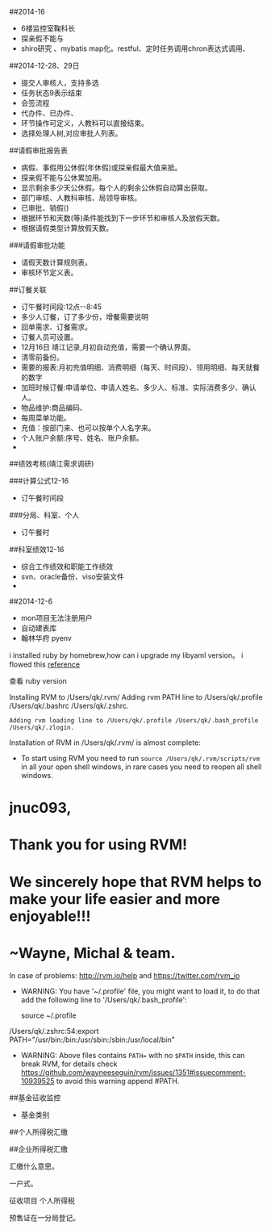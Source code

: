 ##2014-16
*	6楼监控室鞠科长
*	探亲假不能与
*	shiro研究 、mybatis map化。restful、定时任务调用chron表达式调用、

##2014-12-28、29日
*	提交人审核人，支持多选
*	任务状态9表示结束
*	会签流程
*	代办件、已办件、
*	环节操作可定义，人教科可以直接结束。
*	选择处理人树,对应审批人列表。


##请假审批报告表

*	病假、事假用公休假(年休假)或探亲假最大值来抵。
*	探亲假不能与公休累加用。
*	显示剩余多少天公休假。每个人的剩余公休假自动算出获取。
*	部门审核、人教科审核、局领导审核。
*	已审批、销假()
*	根据环节和天数(等)条件能找到下一步环节和审核人及放假天数。
*	根据请假类型计算放假天数。

###请假审批功能
*	请假天数计算规则表。
*	审核环节定义表。

##订餐关联
*	订午餐时间段:12点--8:45
*	多少人订餐，订了多少份，增餐需要说明
*	回单需求、订餐需求。
*	订餐人员可设置。
*	12月16日 靖江记录,月初自动充值，需要一个确认界面。
*	清零前备份。
*	需要的报表:月初充值明细、消费明细（每天、时间段）、领用明细、每天就餐的数字
*	加班时候订餐:申请单位、申请人姓名、多少人、标准、实际消费多少、确认人。
*	物品维护:商品编码、
*	每周菜单功能。
*	充值：按部门来、也可以按单个人名字来。
*	个人账户余额:序号、姓名、账户余额。
*	

##绩效考核(靖江需求调研)

###计算公式12-16
*	订午餐时间段

###分局、科室、个人
*	订午餐时

##科室绩效12-16
*	综合工作绩效和职能工作绩效
*	svn、oracle备份、viso安装文件
*	

##2014-12-6
* mon项目无法注册用户
* 自动建表库
* 翰林华府 pyenv

i installed ruby by homebrew,how can i upgrade my libyaml version。 i flowed this [reference](https://www.ruby-lang.org/en/news/2014/03/29/heap-overflow-in-yaml-uri-escape-parsing-cve-2014-2525/) 

查看 ruby version




Installing RVM to /Users/qk/.rvm/
    Adding rvm PATH line to /Users/qk/.profile /Users/qk/.bashrc /Users/qk/.zshrc.
    
    Adding rvm loading line to /Users/qk/.profile /Users/qk/.bash_profile /Users/qk/.zlogin.
    
Installation of RVM in /Users/qk/.rvm/ is almost complete:

  * To start using RVM you need to run `source /Users/qk/.rvm/scripts/rvm`
    in all your open shell windows, in rare cases you need to reopen all shell windows.

# jnuc093,
#
#   Thank you for using RVM!
#   We sincerely hope that RVM helps to make your life easier and more enjoyable!!!
#
# ~Wayne, Michal & team.

In case of problems: http://rvm.io/help and https://twitter.com/rvm_io

  * WARNING: You have '~/.profile' file, you might want to load it,
    to do that add the following line to '/Users/qk/.bash_profile':

      source ~/.profile

/Users/qk/.zshrc:54:export PATH="/usr/bin:/bin:/usr/sbin:/sbin:/usr/local/bin"

  * WARNING: Above files contains `PATH=` with no `$PATH` inside, this can break RVM,
    for details check https://github.com/wayneeseguin/rvm/issues/1351#issuecomment-10939525
    to avoid this warning append #PATH.
    
   
##基金征收监控
*	基金类别 

##个人所得税汇缴

##企业所得税汇缴

汇缴什么意思。

一户式。

征收项目
	个人所得税
	
预售证在一分局登记。














